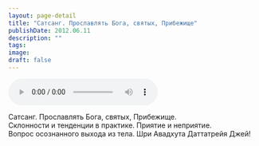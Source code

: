 ```yaml
---
layout: page-detail
title: "Сатсанг. Прославлять Бога, святых, Прибежище"
publishDate: 2012.06.11
description: ""
tags:
image:
draft: false
---
```


<audio title="2012.06.11 - Сатсанг. Прославлять Бога, святых, Прибежище.mp3" src="/upload/iblock/9b2/9b214a4af5bb1b85fcba73e19622c0f0.mp3" controls=""></audio>

 Сатсанг. Прославлять Бога, святых, Прибежище.  
 Склонности и тенденции в практике. Приятие и неприятие.  
 Вопрос осознанного выхода из тела. Шри Авадхута Даттатрейя Джей!  

  
